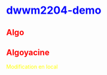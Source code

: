 <style>
  h1
  {
  color:blue;
  }
  h2
  {
   color:red;
  }
  p
  {
  color:yellow;
  }
</style>
<h1>dwwm2204-demo</h1>
<h2>Algo</h2>

## Algoyacine

<p>Modification en local</p>

